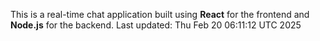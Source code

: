 This is a real-time chat application built using **React** for the frontend and **Node.js** for the backend.
Last updated: Thu Feb 20 06:11:12 UTC 2025
